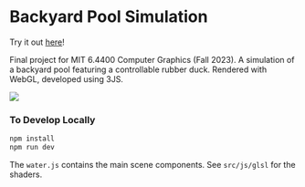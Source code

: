 # Backyard Pool Simulation

Try it out [here](https://alany1.github.io/backyard-pool-simulation/)!

Final project for MIT 6.4400 Computer Graphics (Fall 2023). A simulation of a backyard pool featuring a controllable rubber duck. Rendered with WebGL, developed using 3JS.

<img src="demo.gif" max-width="100%" height="auto" />

### To Develop Locally
```bash
npm install
npm run dev
```

The `water.js` contains the main scene components. See `src/js/glsl` for the shaders.

